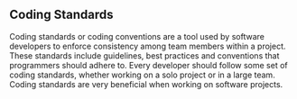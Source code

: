 ## Coding Standards

Coding standards or coding conventions are a tool used by software developers to enforce consistency among team members within a project. These standards include guidelines, best practices and conventions that programmers should adhere to. Every developer should follow some set of coding standards, whether working on a solo project or in a large team. Coding standards are very beneficial when working on software projects.